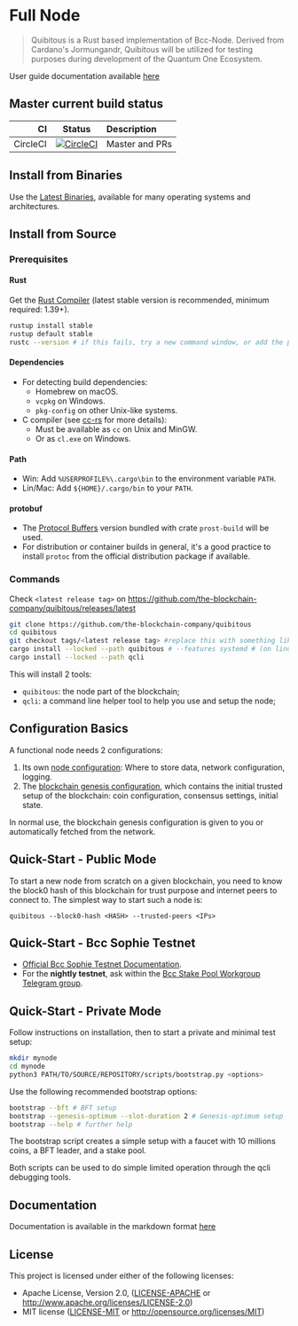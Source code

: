 # Full Node

> Quibitous is a Rust based implementation of Bcc-Node. 
> Derived from Cardano's Jormungandr, Quibitous will be utilized for testing purposes during development of the Quantum One Ecosystem. 
 

User guide documentation available [here][docs]

[docs]: https://the-blockchain-company.github.io/quibitous

## Master current build status

| CI | Status | Description |
|---:|:------:|:------------|
| CircleCI | [![CircleCI](https://circleci.com/gh/The-Blockchain-Company/quibitous/tree/master.svg?style=svg)](https://circleci.com/gh/The-Blockchain-Company/quibitous/tree/master) | Master and PRs |

## Install from Binaries

Use the [Latest Binaries](https://github.com/the-blockchain-company/quibitous/releases),
available for many operating systems and architectures.

## Install from Source

### Prerequisites

#### Rust

Get the [Rust Compiler](https://www.rust-lang.org/tools/install) (latest stable
version is recommended, minimum required: 1.39+).

```sh
rustup install stable
rustup default stable
rustc --version # if this fails, try a new command window, or add the path (see below)
```

#### Dependencies

* For detecting build dependencies:
  * Homebrew on macOS.
  * `vcpkg` on Windows.
  * `pkg-config` on other Unix-like systems.
* C compiler (see [cc-rs](https://github.com/alexcrichton/cc-rs) for more details):
  * Must be available as `cc` on Unix and MinGW.
  * Or as `cl.exe` on Windows.

#### Path

* Win: Add `%USERPROFILE%\.cargo\bin` to the  environment variable `PATH`.
* Lin/Mac: Add `${HOME}/.cargo/bin` to your `PATH`.

#### protobuf

* The [Protocol Buffers](https://developers.google.com/protocol-buffers) version
  bundled with crate `prost-build` will be used.
* For distribution or container builds in general, it's a good practice to
  install `protoc` from the official distribution package if available.

### Commands

Check `<latest release tag>` on
https://github.com/the-blockchain-company/quibitous/releases/latest

```sh
git clone https://github.com/the-blockchain-company/quibitous
cd quibitous
git checkout tags/<latest release tag> #replace this with something like v1.2.3
cargo install --locked --path quibitous # --features systemd # (on linux with systemd)
cargo install --locked --path qcli
```

This will install 2 tools:

* `quibitous`: the node part of the blockchain;
* `qcli`: a command line helper tool to help you use and setup the node;

## Configuration Basics

A functional node needs 2 configurations:

1. Its own [node configuration](https://the-blockchain-company.github.io/quibitous/configuration/introduction.html):
   Where to store data, network configuration, logging.
2. The [blockchain genesis configuration](https://the-blockchain-company.github.io/quibitous/advanced/introduction.html),
   which contains the initial trusted setup of the blockchain: coin
   configuration, consensus settings, initial state.

In normal use, the blockchain genesis configuration is given to you or
automatically fetched from the network.

## Quick-Start - Public Mode

To start a new node from scratch on a given blockchain, you need to know the
block0 hash of this blockchain for trust purpose and internet peers to connect
to. The simplest way to start such a node is:

    quibitous --block0-hash <HASH> --trusted-peers <IPs>

## Quick-Start - Bcc Sophie Testnet

* [Official Bcc Sophie Testnet Documentation](https://testnet.tbcodev.io/bcc/shelley/).
* For the **nightly testnet**, ask within the
  [Bcc Stake Pool Workgroup Telegram group](https://web.telegram.org/#/im?p=@BccStakePoolWorkgroup).

## Quick-Start - Private Mode

Follow instructions on installation, then to start a private and minimal test
setup:

```sh
mkdir mynode
cd mynode
python3 PATH/TO/SOURCE/REPOSITORY/scripts/bootstrap.py <options>
```

Use the following recommended bootstrap options:

```sh
bootstrap --bft # BFT setup
bootstrap --genesis-optimum --slot-duration 2 # Genesis-optimum setup
bootstrap --help # further help
```

The bootstrap script creates a simple setup with a faucet with 10 millions
coins, a BFT leader, and a stake pool.

Both scripts can be used to do simple limited operation through the qcli
debugging tools.

## Documentation

Documentation is available in the markdown format [here](doc/SUMMARY.md)

## License

This project is licensed under either of the following licenses:

* Apache License, Version 2.0, ([LICENSE-APACHE](LICENSE-APACHE) or
  http://www.apache.org/licenses/LICENSE-2.0)
* MIT license ([LICENSE-MIT](LICENSE-MIT) or
  http://opensource.org/licenses/MIT)
